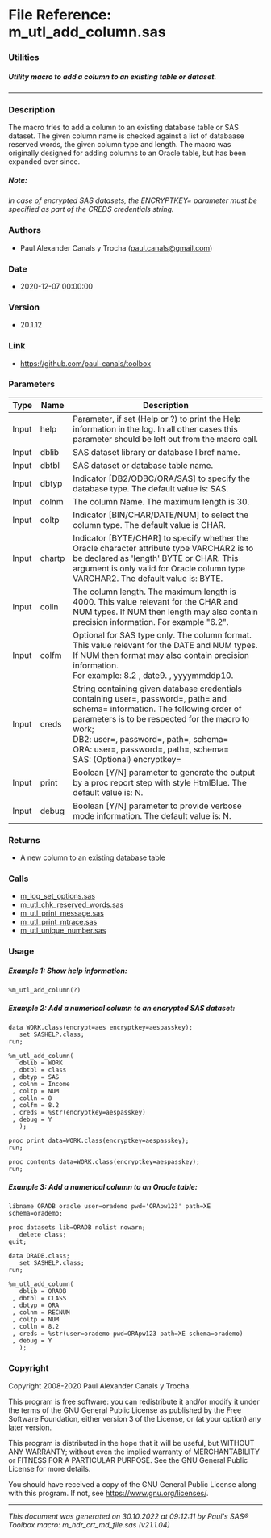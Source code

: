 # File Reference: m_utl_add_column.sas

### Utilities

##### Utility macro to add a column to an existing table or dataset.

***

### Description
The macro tries to add a column to an existing database table or SAS dataset. The given column name is checked against a list of databaase reserved words, the given column type and length. The macro was originally designed for adding columns to an Oracle table, but has been expanded ever since.

##### *Note:*
*In case of encrypted SAS datasets, the ENCRYPTKEY= parameter must be specified as part of the CREDS credentials string.*

### Authors
* Paul Alexander Canals y Trocha (paul.canals@gmail.com)

### Date
* 2020-12-07 00:00:00

### Version
* 20.1.12

### Link
* https://github.com/paul-canals/toolbox

### Parameters
| Type | Name | Description |
| ---- | ---- | ----------- |
| Input | help | Parameter, if set (Help or ?) to print the Help information in the log. In all other cases this parameter should be left out from the macro call. |
| Input | dblib | SAS dataset library or database libref name. |
| Input | dbtbl | SAS dataset or database table name. |
| Input | dbtyp | Indicator [DB2/ODBC/ORA/SAS] to specify the database type. The default value is: SAS. |
| Input | colnm | The column Name. The maximum length is 30. |
| Input | coltp | Indicator [BIN/CHAR/DATE/NUM] to select the column type. The default value is CHAR. |
| Input | chartp | Indicator [BYTE/CHAR] to specify whether the Oracle character attribute type VARCHAR2 is to be declared as 'length' BYTE or CHAR. This argument is only valid for Oracle column type VARCHAR2. The default value is: BYTE. |
| Input | colln | The column length. The maximum length is 4000. This value relevant for the CHAR and NUM types. If NUM then length may also contain precision information. For example "6.2". |
| Input | colfm | Optional for SAS type only. The column format. This value relevant for the DATE and NUM types. If NUM then format may also contain precision information. <br> For example: 8.2 , date9. , yyyymmddp10. |
| Input | creds | String containing given database credentials containing user=, password=, path= and schema= information. The following order of parameters is to be respected for the macro to work; <br> DB2: user=, password=, path=, schema= <br> ORA: user=, password=, path=, schema= <br> SAS: (Optional) encryptkey= |
| Input | print | Boolean [Y/N] parameter to generate the output by a proc report step with style HtmlBlue. The default value is: N. |
| Input | debug | Boolean [Y/N] parameter to provide verbose mode information. The default value is: N. |

### Returns
* A new column to an existing database table

### Calls
* [m_log_set_options.sas](m_log_set_options.md)
* [m_utl_chk_reserved_words.sas](m_utl_chk_reserved_words.md)
* [m_utl_print_message.sas](m_utl_print_message.md)
* [m_utl_print_mtrace.sas](m_utl_print_mtrace.md)
* [m_utl_unique_number.sas](m_utl_unique_number.md)

### Usage

##### Example 1: Show help information:
```sas
%m_utl_add_column(?)
```

##### Example 2: Add a numerical column to an encrypted SAS dataset:
```sas
data WORK.class(encrypt=aes encryptkey=aespasskey);
   set SASHELP.class;
run;

%m_utl_add_column(
   dblib = WORK
 , dbtbl = class
 , dbtyp = SAS
 , colnm = Income
 , coltp = NUM
 , colln = 8
 , colfm = 8.2
 , creds = %str(encryptkey=aespasskey)
 , debug = Y
   );

proc print data=WORK.class(encryptkey=aespasskey);
run;

proc contents data=WORK.class(encryptkey=aespasskey);
run;
```

##### Example 3: Add a numerical column to an Oracle table:
```sas
libname ORADB oracle user=orademo pwd='ORApw123' path=XE schema=orademo;

proc datasets lib=ORADB nolist nowarn;
   delete class;
quit;

data ORADB.class;
   set SASHELP.class;
run;

%m_utl_add_column(
   dblib = ORADB
 , dbtbl = CLASS
 , dbtyp = ORA
 , colnm = RECNUM
 , coltp = NUM
 , colln = 8.2
 , creds = %str(user=orademo pwd=ORApw123 path=XE schema=orademo)
 , debug = Y
   );

```

### Copyright
Copyright 2008-2020 Paul Alexander Canals y Trocha. 
 
This program is free software: you can redistribute it and/or modify 
it under the terms of the GNU General Public License as published by 
the Free Software Foundation, either version 3 of the License, or 
(at your option) any later version. 
 
This program is distributed in the hope that it will be useful, 
but WITHOUT ANY WARRANTY; without even the implied warranty of 
MERCHANTABILITY or FITNESS FOR A PARTICULAR PURPOSE. See the 
GNU General Public License for more details. 
 
You should have received a copy of the GNU General Public License 
along with this program. If not, see <https://www.gnu.org/licenses/>. 


***
*This document was generated on 30.10.2022 at 09:12:11  by Paul's SAS&reg; Toolbox macro: m_hdr_crt_md_file.sas (v21.1.04)*
